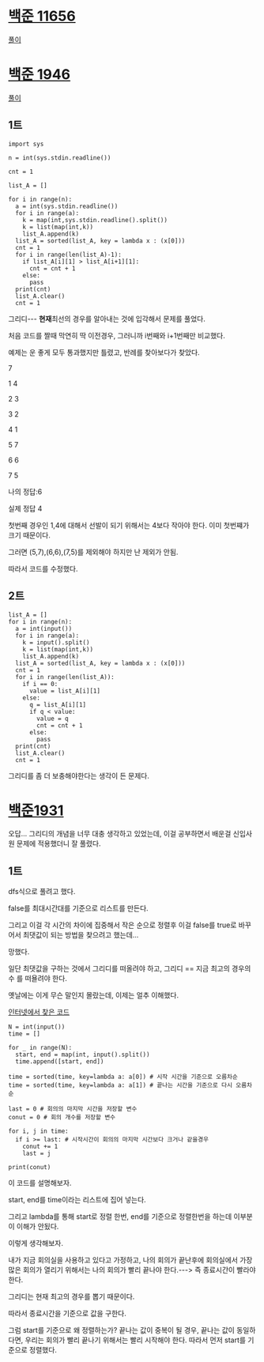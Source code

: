 # [백준 11656](https://www.acmicpc.net/problem/11656)

[풀이](https://github.com/stockmanager1/baejoon-study--TIL/tree/main/%EB%B0%B1%EC%A4%80/Silver/11656.%E2%80%85%EC%A0%91%EB%AF%B8%EC%82%AC%E2%80%85%EB%B0%B0%EC%97%B4)

# [백준 1946](https://www.acmicpc.net/problem/1946)

[풀이](https://github.com/stockmanager1/baejoon-study--TIL/tree/main/%EB%B0%B1%EC%A4%80/Silver/1946.%E2%80%85%EC%8B%A0%EC%9E%85%E2%80%85%EC%82%AC%EC%9B%90)

## 1트

```
import sys

n = int(sys.stdin.readline())

cnt = 1

list_A = []

for i in range(n):
  a = int(sys.stdin.readline())
  for i in range(a):
    k = map(int,sys.stdin.readline().split())
    k = list(map(int,k))
    list_A.append(k)
  list_A = sorted(list_A, key = lambda x : (x[0]))
  cnt = 1
  for i in range(len(list_A)-1):
    if list_A[i][1] > list_A[i+1][1]:
      cnt = cnt + 1
    else:
      pass
  print(cnt)
  list_A.clear()
  cnt = 1
```

그리디--- **현재**최선의 경우를 알아내는 것에 입각해서 문제를 풀었다.

처음 코드를 짤때 막연히 딱 이전경우, 그러니까 i번째와 i+1번째만 비교했다.

예제는 운 좋게 모두 통과했지만 틀렸고, 반례를 찾아보다가 찾았다.

7

1 4

2 3

3 2

4 1

5 7

6 6

7 5

나의 정답:6

실제 정답 4

첫번째 경우인 1,4에 대해서 선발이 되기 위해서는 4보다 작아야 한다. 이미 첫번쨰가 크기 때문이다.

그러면 (5,7),(6,6),(7,5)를 제외해야 하지만 난 제외가 안됨.

따라서 코드를 수정했다.
## 2트
```
list_A = []
for i in range(n):
  a = int(input())
  for i in range(a):
    k = input().split()
    k = list(map(int,k))
    list_A.append(k)
  list_A = sorted(list_A, key = lambda x : (x[0]))
  cnt = 1
  for i in range(len(list_A)):
    if i == 0:
      value = list_A[i][1]
    else:
      q = list_A[i][1]
      if q < value:
        value = q
        cnt = cnt + 1
      else:
        pass
  print(cnt)
  list_A.clear()
  cnt = 1

```
그리디를 좀 더 보충해야한다는 생각이 든 문제다.

# [백준1931](https://www.acmicpc.net/problem/1931)

오답... 그리디의 개념을 너무 대충 생각하고 있었는데, 이걸 공부하면서 배운걸 신입사원 문제에 적용했더니 잘 풀렸다.

## 1트
dfs식으로 풀려고 했다. 

false를 최대시간대를 기준으로 리스트를 만든다.

그리고 이걸 각 시간의 차이에 집중해서 작은 순으로 정렬후 이걸 false를 true로 바꾸어서 최댓값이 되는 방법을 찾으려고 했는데...

망했다.

일단 최댓값을 구하는 것에서 그리디를 떠올려야 하고, 그리디 == 지금 최고의 경우의 수 를 떠욜려야 한다.

옛날에는 이게 무슨 말인지 몰랐는데, 이제는 얼추 이해했다.

[인터넷에서 찾은 코드](https://jokerldg.github.io/algorithm/2021/03/11/meeting-room.html)

```
N = int(input())
time = []

for _ in range(N):
  start, end = map(int, input().split())
  time.append([start, end])

time = sorted(time, key=lambda a: a[0]) # 시작 시간을 기준으로 오름차순
time = sorted(time, key=lambda a: a[1]) # 끝나는 시간을 기준으로 다시 오름차순

last = 0 # 회의의 마지막 시간을 저장할 변수
conut = 0 # 회의 개수를 저장할 변수

for i, j in time:
  if i >= last: # 시작시간이 회의의 마지막 시간보다 크거나 같을경우
    conut += 1
    last = j

print(conut)
```

이 코드를 설명해보자.

start, end를 time이라는 리스트에 집어 넣는다.

그리고 lambda를 통해 start로 정렬 한번, end를 기준으로 정렬한번을 하는데 이부분이 이해가 안됬다.

이렇게 생각해보자.

내가 지금 회의실을 사용하고 있다고 가정하고, 나의 회의가 끝난후에 회의실에서 가장 많은 회의가 열리기 위해서는 나의 회의가 빨리 끝나야 한다.---> 즉 종료시간이 빨라야 한다.

그리디는 현재 최고의 경우를 뽑기 때문이다.

따라서 종료시간을 기준으로 값을 구한다.

그럼 start를 기준으로 왜 정렬하는가? 끝나는 값이 중복이 될 경우, 끝나는 값이 동일하다면, 우리는 회의가 빨리 끝나기 위해서는 빨리 시작해야 한다. 따라서 먼저 start를 기준으로 정렬했다.
